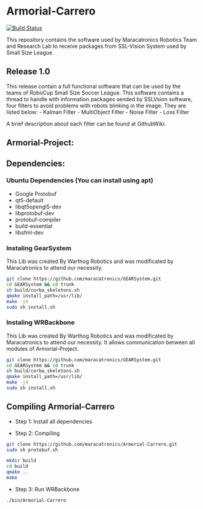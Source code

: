 # Armorial-Carrero
[![Build Status](https://travis-ci.com/maracatronics/Armorial-Carrero.svg?branch=master)](https://travis-ci.com/maracatronics/Armorial-Carrero)

This repository contains the software used by Maracatronics Robotics Team and Research Lab to receive packages from SSL-Vision System used by Small Size League.

## Release 1.0
This release contain a full functional software that can be used by the teams of RoboCup Small Size Soccer League. This software contains a thread to handle with information packages sended by SSLVsion software, four filters to avoid problems with robots blinking in the image. They are listed below:
    - Kalman Filter
    - MultiObject Filter
    - Noise Filter
    - Loss Filter

A brief description about each filter can be found at GithubWiki. 

## Armorial-Project:


## Dependencies:

### Ubuntu Dependencies (You can install using apt)
* Google Protobuf
* qt5-default
* libqt5opengl5-dev
* libprotobuf-dev 
* protobuf-compiler
* build-essential 
* libsfml-dev

### Instaling GearSystem
This Lib was created By Warthog Robotics and was modificated by Maracatronics to attend our necessity.

```bash
git clone https://github.com/maracatronics/GEARSystem.git
cd GEARSystem && cd trunk
sh build/corba_skeletons.sh
qmake install_path=/usr/lib/
make -j4
sudo sh install.sh
```

### Instaling WRBackbone
This Lib was created By Warthog Robotics and was modificated by Maracatronics to attend our necessity. It allows communication between all modules of Armorial-Project. 

```bash
git clone https://github.com/maracatronics/GEARSystem.git
cd GEARSystem && cd trunk
sh build/corba_skeletons.sh
qmake install_path=/usr/lib/
make -j4
sudo sh install.sh
```



## Compiling Armorial-Carrero

- Step 1: Install all dependencies

- Step 2: Compiling 
```bash
git clone https://github.com/maracatronics/Armorial-Carrero.git
sudo sh protobuf.sh

mkdir build
cd build
qmake ..
make
```
- Step 3: Run WRBackbone
```bash
./bin/Armorial-Carrero
```